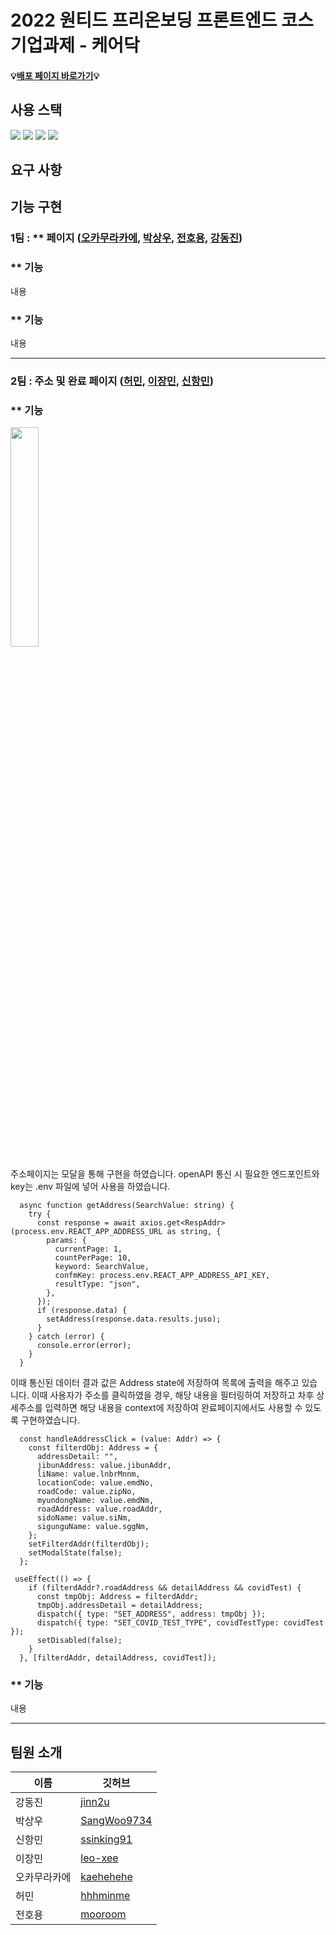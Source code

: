 # 2022 원티드 프리온보딩 프론트엔드 코스 기업과제 - 케어닥

#### 💡[배포 페이지 바로가기](https://wanted-codestates-project-2-6.vercel.app/)💡

## 사용 스택

<p>
  <img src="https://img.shields.io/badge/Typescript-3178C6?style=for-the-badge&logo=TypeScript&logoColor=white" />
  <img src="https://img.shields.io/badge/react-%2320232a.svg?style=for-the-badge&logo=react&logoColor=%2361DAFB" />
  <img src="https://img.shields.io/badge/styled--components-DB7093?style=for-the-badge&logo=styled-components&logoColor=white" />
  <img src="https://img.shields.io/badge/react--icons-brightgreen?style=for-the-badge" />
</p>

## 요구 사항 


## 기능 구현

### 1팀 : ** 페이지  ([오카무라카에](https://github.com/kaehehehe), [박상우](https://github.com/SangWoo9734), [전호용](https://github.com/mooroom), [강동진](https://github.com/jinn2u))

### ** 기능

내용

### ** 기능

내용

---

### 2팀 : 주소 및 완료 페이지 ([허민](https://github.com/hhhminme), [이장민](https://github.com/leo-xee), [신항민](https://github.com/ssinking91))

### ** 기능
<img src="https://user-images.githubusercontent.com/54930877/158109938-8af81616-58b6-4d9f-9e54-c6dc341810c3.gif" width=30% />

주소페이지는 모달을 통해 구현을 하였습니다. openAPI 통신 시 필요한 엔드포인트와 key는 .env 파일에 넣어 사용을 하였습니다. 

```tsx
  async function getAddress(SearchValue: string) {
    try {
      const response = await axios.get<RespAddr>(process.env.REACT_APP_ADDRESS_URL as string, {
        params: {
          currentPage: 1,
          countPerPage: 10,
          keyword: SearchValue,
          confmKey: process.env.REACT_APP_ADDRESS_API_KEY,
          resultType: "json",
        },
      });
      if (response.data) {
        setAddress(response.data.results.juso);
      }
    } catch (error) {
      console.error(error);
    }
  }
```
이때 통신된 데이터 결과 값은 Address state에 저장하여 목록에 출력을 해주고 있습니다. 
이때 사용자가 주소를 클릭하였을 경우, 해당 내용을 필터링하여 저장하고 차후 상세주소를 입력하면 해당 내용을 context에 저장하여 완료페이지에서도 사용할 수 있도록 구현하였습니다.

```tsx
  const handleAddressClick = (value: Addr) => {
    const filterdObj: Address = {
      addressDetail: "",
      jibunAddress: value.jibunAddr,
      liName: value.lnbrMnnm,
      locationCode: value.emdNo,
      roadCode: value.zipNo,
      myundongName: value.emdNm,
      roadAddress: value.roadAddr,
      sidoName: value.siNm,
      sigunguName: value.sggNm,
    };
    setFilterdAddr(filterdObj);
    setModalState(false);
  };
```
```tsx
 useEffect(() => {
    if (filterdAddr?.roadAddress && detailAddress && covidTest) {
      const tmpObj: Address = filterdAddr;
      tmpObj.addressDetail = detailAddress;
      dispatch({ type: "SET_ADDRESS", address: tmpObj });
      dispatch({ type: "SET_COVID_TEST_TYPE", covidTestType: covidTest });
      setDisabled(false);
    }
  }, [filterdAddr, detailAddress, covidTest]);
```
### ** 기능

내용

---


## 팀원 소개

| 이름         | 깃허브                                           |
| ------------ | --------------------------------------------- |
| 강동진       | [jinn2u](https://github.com/jinn2u)             |
| 박상우       | [SangWoo9734](https://github.com/SangWoo9734)   |
| 신항민       | [ssinking91](https://github.com/ssinking91)     |
| 이장민       | [leo-xee](https://github.com/leo-xee)           |
| 오카무라카에 | [kaehehehe](https://github.com/kaehehehe)         | 
| 허민         | [hhhminme](https://github.com/hhhminme)        |
| 전호용       | [mooroom](https://github.com/mooroom)           |
